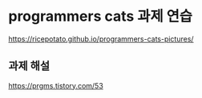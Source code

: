 # programmers cats 과제 연습

https://ricepotato.github.io/programmers-cats-pictures/

## 과제 해설

https://prgms.tistory.com/53
